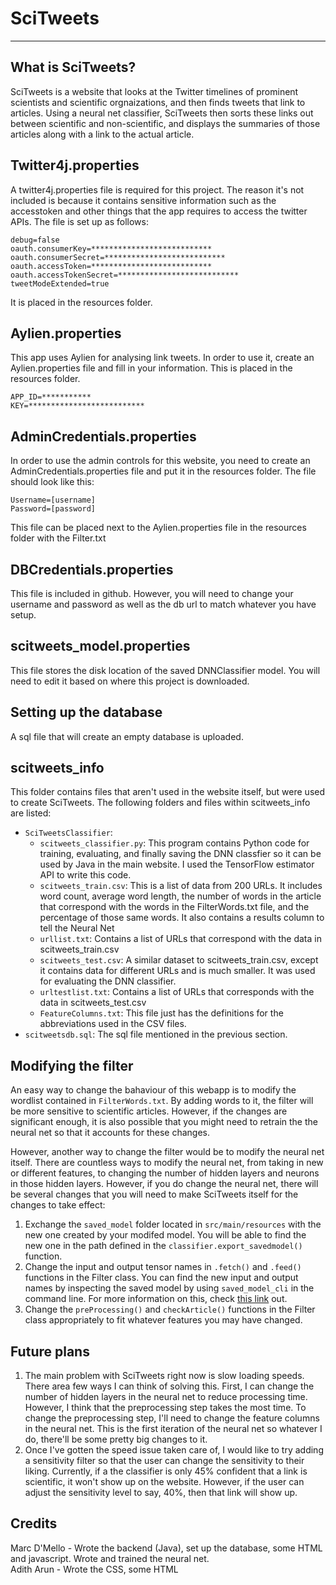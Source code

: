 # SciTweets
------------

## What is SciTweets?
SciTweets is a website that looks at the Twitter timelines of prominent scientists and scientific orgnaizations, and then finds tweets that link to articles. Using a neural net classifier, SciTweets then sorts these links out between scientific and non-scientific, and displays the summaries of those articles along with a link to the actual article.

## Twitter4j.properties
A twitter4j.properties file is required for this project. The reason it's not included is because it contains sensitive information such as the accesstoken and other things that the app requires to access the twitter APIs. The file is set up as follows:
```
debug=false
oauth.consumerKey=***************************
oauth.consumerSecret=***************************
oauth.accessToken=***************************
oauth.accessTokenSecret=***************************
tweetModeExtended=true
```
It is placed in the resources folder.

## Aylien.properties
This app uses Aylien for analysing link tweets. In order to use it, create an Aylien.properties file and fill in your information. This is placed in the resources folder.
```
APP_ID=***********
KEY=**************************
```

## AdminCredentials.properties
In order to use the admin controls for this website, you need to create an AdminCredentials.properties file and put it in the resources folder. The file should look like this:
```
Username=[username]
Password=[password]
```
This file can be placed next to the Aylien.properties file in the resources folder with the Filter.txt

## DBCredentials.properties
This file is included in github. However, you will need to change your username and password as well as the db url to match whatever you have setup.

## scitweets_model.properties
This file stores the disk location of the saved DNNClassifier model. You will need to edit it based on where this project is downloaded.

## Setting up the database
A sql file that will create an empty database is uploaded. 

## scitweets_info
This folder contains files that aren't used in the website itself, but were used to create SciTweets. The following folders and files within scitweets_info are listed:
  * `SciTweetsClassifier`:
    * `scitweets_classifier.py`: This program contains Python code for training, evaluating, and finally saving the DNN classfier so it can be used by Java in the main website. I used the TensorFlow estimator API to write this code.
    * `scitweets_train.csv`: This is a list of data from 200 URLs. It includes word count, average word length, the number of words in the article that correspond with the words in the FilterWords.txt file, and the percentage of those same words. It also contains a results column to tell the Neural Net 
    * `urllist.txt`: Contains a list of URLs that correspond with the data in scitweets_train.csv
    * `scitweets_test.csv`: A similar dataset to scitweets_train.csv, except it contains data for different URLs and is much smaller. It was used for evaluating the DNN classifier.
    * `urltestlist.txt`: Contains a list of URLs that corresponds with the data in scitweets_test.csv
    * `FeatureColumns.txt`: This file just has the definitions for the abbreviations used in the CSV files.
  * `scitweetsdb.sql`: The sql file mentioned in the previous section.

## Modifying the filter
An easy way to change the bahaviour of this webapp is to modify the wordlist contained in `FilterWords.txt`. By adding words to it, the filter will be more sensitive to scientific articles. However, if the changes are significant enough, it is also possible that you might need to retrain the the neural net so that it accounts for these changes.

However, another way to change the filter would be to modify the neural net itself.  There are countless ways to modify the neural net, from taking in new or different features, to changing the number of hidden layers and neurons in those hidden layers. However, if you do change the neural net, there will be several changes that you will need to make SciTweets itself for the changes to take effect:
 1. Exchange the `saved_model` folder located in `src/main/resources` with the new one created by your modifed model. You will be able to find the new one in the path defined in the `classifier.export_savedmodel()` function.
 2. Change the input and output tensor names in `.fetch()` and `.feed()` functions in the Filter class. You can find the new input and output names by inspecting the saved model by using `saved_model_cli` in the command line. For more information on this, check [this link](https://www.tensorflow.org/programmers_guide/saved_model#cli_to_inspect_and_execute_savedmodel) out.
 3. Change the `preProcessing()` and `checkArticle()` functions in the Filter class appropriately to fit whatever features you may have changed.

## Future plans
1. The main problem with SciTweets right now is slow loading speeds. There area few ways I can think of solving this. First, I can change the number of hidden layers in the neural net to reduce processing time. However, I think that the preprocessing step takes the most time. To change the preprocessing step, I'll need to change the feature columns in the neural net. This is the first iteration of the neural net so whatever I do, there'll be some pretty big changes to it. 
2. Once I've gotten the speed issue taken care of, I would like to try adding a sensitivity filter so that the user can change the sensitivity to their liking. Currently, if a the classifier is only 45% confident that a link is scientific, it won't show up on the website. However, if the user can adjust the sensitivity level to say, 40%, then that link will show up.

## Credits
Marc D'Mello - Wrote the backend (Java), set up the database, some HTML and javascript. Wrote and trained the neural net. <br/>
Adith Arun - Wrote the CSS, some HTML
